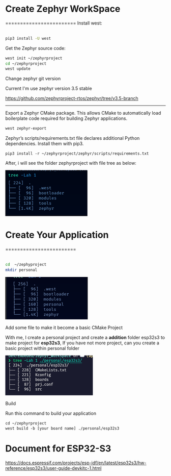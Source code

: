 

# Create Zephyr WorkSpace 
========================
Install west:
``` Bash

pip3 install -U west

```
Get the Zephyr source code:
``` Bash
west init ~/zephyrproject
cd ~/zephyrproject
west update
```

Change zephyr git version


Current I'm use zephyr version 3.5 stable

https://github.com/zephyrproject-rtos/zephyr/tree/v3.5-branch


---
Export a Zephyr CMake package. This allows CMake to automatically load boilerplate code required for building Zephyr applications.

```Bash
west zephyr-export
```

Zephyr’s scripts/requirements.txt file declares additional Python dependencies. Install them with pip3.
```
pip3 install -r ~/zephyrproject/zephyr/scripts/requirements.txt
```

After, i will see the folder zephyrproject with file  tree as below:

![Alt Text](image/1.init.png)
# Create Your Application
========================

``` Bash

cd  ~/zephyproject
mkdir personal

```

![Alt Text](image/2.createproject.png)

Add some file to make it become a basic CMake Project

With me, I create a personal project and create a **addition** folder esp32s3 to make project for **esp32s3**, If you have not more project, can you create a basic project within personal folder

![Alt Text](image/3.make_basic.png)

Build

Run this command to build your application

```
cd ~/zephyrproject
west build -b [your board name] ./personal/esp32s3

```

# Document for ESP32-S3

https://docs.espressif.com/projects/esp-idf/en/latest/esp32s3/hw-reference/esp32s3/user-guide-devkitc-1.html